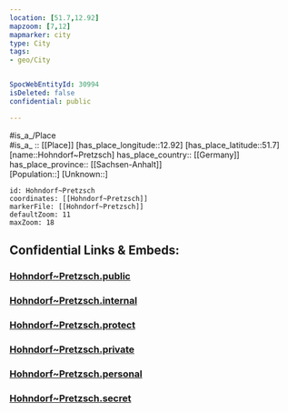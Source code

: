 ```yaml
---
location: [51.7,12.92] 
mapzoom: [7,12] 
mapmarker: city 
type: City
tags:
- geo/City


SpocWebEntityId: 30994
isDeleted: false
confidential: public

---
```

#is_a_/Place  
#is_a_ :: [[Place]] 
[has_place_longitude::12.92] 
[has_place_latitude::51.7] 
[name::Hohndorf~Pretzsch] 
has_place_country:: [[Germany]]  
has_place_province:: [[Sachsen-Anhalt]]  
[Population::] 
[Unknown::] 


```leaflet
id: Hohndorf~Pretzsch
coordinates: [[Hohndorf~Pretzsch]] 
markerFile: [[Hohndorf~Pretzsch]] 
defaultZoom: 11 
maxZoom: 18
```


## Confidential Links & Embeds: 

### [Hohndorf~Pretzsch.public](/_public/\Earth\Continent\Europe\Europe~Central\Germany\Germany~East\Sachsen-Anhalt\counties~SA\Wittenberg\cities~Wittenberg\Annaburg\CityHohndorf~Pretzsch.public.md) 

### [Hohndorf~Pretzsch.internal](/_internal/\Earth\Continent\Europe\Europe~Central\Germany\Germany~East\Sachsen-Anhalt\counties~SA\Wittenberg\cities~Wittenberg\Annaburg\CityHohndorf~Pretzsch.internal.md) 

### [Hohndorf~Pretzsch.protect](/_protect/\Earth\Continent\Europe\Europe~Central\Germany\Germany~East\Sachsen-Anhalt\counties~SA\Wittenberg\cities~Wittenberg\Annaburg\CityHohndorf~Pretzsch.protect.md) 

### [Hohndorf~Pretzsch.private](/_private/\Earth\Continent\Europe\Europe~Central\Germany\Germany~East\Sachsen-Anhalt\counties~SA\Wittenberg\cities~Wittenberg\Annaburg\CityHohndorf~Pretzsch.private.md) 

### [Hohndorf~Pretzsch.personal](/_personal/\Earth\Continent\Europe\Europe~Central\Germany\Germany~East\Sachsen-Anhalt\counties~SA\Wittenberg\cities~Wittenberg\Annaburg\CityHohndorf~Pretzsch.personal.md) 

### [Hohndorf~Pretzsch.secret](/_secret/\Earth\Continent\Europe\Europe~Central\Germany\Germany~East\Sachsen-Anhalt\counties~SA\Wittenberg\cities~Wittenberg\Annaburg\CityHohndorf~Pretzsch.secret.md)

